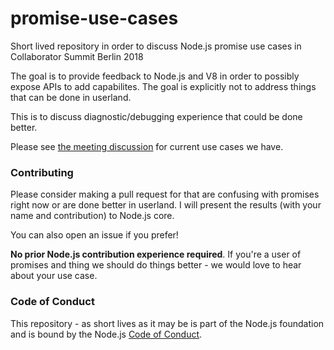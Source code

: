 # promise-use-cases

Short lived repository in order to discuss Node.js promise use cases in Collaborator Summit Berlin 2018

The goal is to provide feedback to Node.js and V8 in order to possibly expose APIs to add capabilites. The goal is explicitly not to address things that can be done in userland. 

This is to discuss diagnostic/debugging experience that could be done better.

Please see [the meeting discussion](./meeting-discussion.md) for current use cases we have.

### Contributing

Please consider making a pull request for that are confusing with promises right now or are done better in userland. I will present the results (with your name and contribution) to Node.js core.

You can also open an issue if you prefer!

**No prior Node.js contribution experience required**. If you're a user of promises and thing we should do things better - we would love to hear about your use case.

### Code of Conduct

This repository - as short lives as it may be is part of the Node.js foundation and is bound by the Node.js [Code of Conduct](https://github.com/nodejs/admin/blob/master/CODE_OF_CONDUCT.md).
